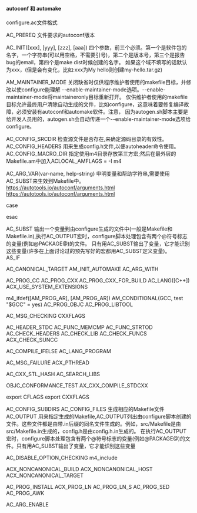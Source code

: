 #### autoconf 和 automake

configure.ac文件格式

AC_PREREQ                               文件要求的autoconf版本

AC_INIT([xxx], [yyy], [zzz], [aaa])     四个参数，前三个必须。第一个是软件包的名字，一个字符串(可以用空格，不需要引号)，第二个是版本号，第三个是报告bug的email，第四个是make dist时候创建的名字。
                                        如果这个域不填写的话默认为xxx，(但是会有变化，比如:xxx为My hello则创建my-hello.tar.gz)

AM_MAINTAINER_MODE                      关闭缺省时仅供程序维护者使用的makefile目标，并修改以使configure能理解 --enable-maintainer-mode选项。--enable-maintainer-mode将maintaineronly目标重新打开。
                                        仅供维护者使用的makefile目标允许最终用户清除自动生成的文件，比如configure，这意味着要修复编译故障，必须安装有autoconf和automake软件。注意，
                                        因为autogen.sh脚本主要是给开发人员用的，autogen.sh会自动传递一个--enable-maintainer-mode选项给configure。

AC_CONFIG_SRCDIR                        检查源文件是否存在,来确定源码目录的有效性。
AC_CONFIG_HEADERS                       用来生成config.h文件,以便autoheader命令使用。
AC_CONFIG_MACRO_DIR                     指定使用m4目录存放第三方宏;然后在最外层的Makefile.am中加入ACLOCAL_AMFLAGS = -I m4

AC_ARG_VAR(var-name, help-string)       申明变量和帮助字符串,需要使用AC_SUBST来生效到Makefile中。https://autotools.io/autoconf/arguments.html
                                        https://autotools.io/autoconf/arguments.html

case

esac

AC_SUBST                                输出一个变量到由configure生成的文件中(一般是Makefile和Makefile.in),执行AC_OUTPUT宏时，configure脚本处理包含有两个@符号标志的变量(例如@PACKAGE@)的文件。
                                        只有用AC_SUBST输出了变量，它才能识别这些变量(许多在上面讨论过的预先写好的宏都用AC_SUBST定义变量)。    
AS_IF                                   

AC_CANONICAL_TARGET
AM_INIT_AUTOMAKE
AC_ARG_WITH

AC_PROG_CC
AC_PROG_CXX
AC_PROG_CXX_FOR_BUILD
AC_LANG([C++])
ACX_USE_SYSTEM_EXTENSIONS

m4_ifdef([AM_PROG_AR], [AM_PROG_AR])
AM_CONDITIONAL(GCC, test "$GCC" = yes)
AC_PROG_OBJC
AC_PROG_LIBTOOL

AC_MSG_CHECKING
CXXFLAGS


AC_HEADER_STDC
AC_FUNC_MEMCMP
AC_FUNC_STRTOD
AC_CHECK_HEADERS
AC_CHECK_LIB
AC_CHECK_FUNCS
ACX_CHECK_SUNCC

AC_COMPILE_IFELSE
AC_LANG_PROGRAM

AC_MSG_FAILURE
ACX_PTHREAD

AC_CXX_STL_HASH
AC_SEARCH_LIBS

OBJC_CONFORMANCE_TEST
AX_CXX_COMPILE_STDCXX

export CFLAGS
export CXXFLAGS

AC_CONFIG_SUBDIRS
AC_CONFIG_FILES         生成相应的Makefile文件
AC_OUTPUT               用来指定生成的Makefile,AC_OUTPUT列出由configure脚本创建的文件。这些文件都是由带.in后缀的同名文件生成的。例如，src/Makefile是由src/Makefile.in生成的，config.h是由config.h.in生成的。
                        在执行AC_OUTPUT宏时，configure脚本处理包含有两个@符号标志的变量(例如@PACKAGE@)的文件。只有用AC_SUBST输出了变量，它才能识别这些变量

AC_DISABLE_OPTION_CHECKING
m4_include

ACX_NONCANONICAL_BUILD
ACX_NONCANONICAL_HOST
ACX_NONCANONICAL_TARGET

AC_PROG_INSTALL
ACX_PROG_LN
AC_PROG_LN_S
AC_PROG_SED
AC_PROG_AWK

AC_ARG_ENABLE

